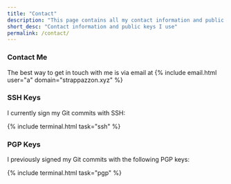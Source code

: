 ```yaml
---
title: "Contact"
description: "This page contains all my contact information and public keys I use."
short_desc: "Contact information and public keys I use"
permalink: /contact/
---
```


### Contact Me

The best way to get in touch with me is via email at {% include email.html user="a" domain="strappazzon.xyz" %}

### SSH Keys

I currently sign my Git commits with SSH:

{% include terminal.html task="ssh" %}

### PGP Keys

I previously signed my Git commits with the following PGP keys:

{% include terminal.html task="pgp" %}
